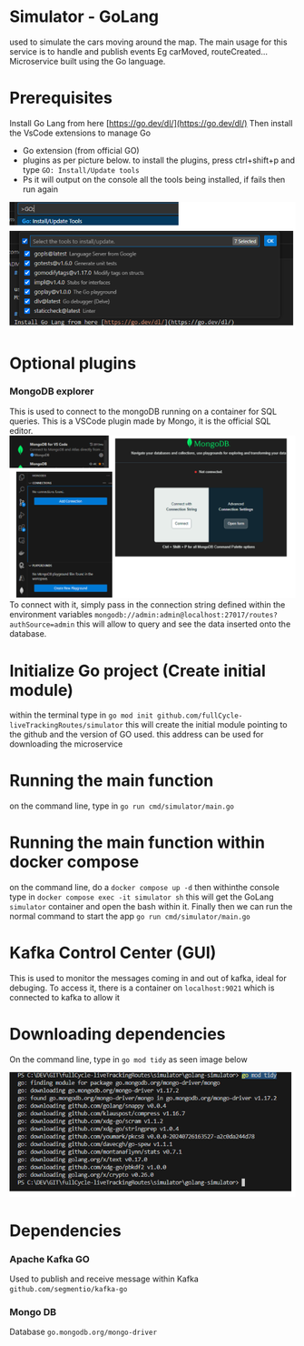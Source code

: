 # Simulator - GoLang

used to simulate the cars moving around the map. The main usage for this service is to handle and publish events Eg carMoved, routeCreated...
Microservice built using the Go language.

# Prerequisites
Install Go Lang from here [https://go.dev/dl/](https://go.dev/dl/)
Then install the VsCode extensions to manage Go
* Go extension (from official GO)
* plugins as per picture below. to install the plugins, press ctrl+shift+p and type `GO: Install/Update tools`
* Ps it will output on the console all the tools being installed, if fails then run again

![Install GO plugin and tools.png](../images/image1-installGOAndTools.png)

# Optional plugins
### MongoDB explorer
This is used to connect to the mongoDB running on a container for SQL queries. This is a VSCode plugin made by Mongo, it is the official SQL editor.
![Install MongoDB extension.png](../images/image3-mongoDBExtension.png)
To connect with it, simply pass in the connection string defined within the environment variables `mongodb://admin:admin@localhost:27017/routes?authSource=admin` 
this will allow to query and see the data inserted onto the database.

# Initialize Go project (Create initial module)
within the terminal type in `go mod init github.com/fullCycle-liveTrackingRoutes/simulator` 
this will create the initial module pointing to the github and the version of GO used. this address can be used for downloading the microservice


# Running the main function
on the command line, type in `go run cmd/simulator/main.go`


# Running the main function within docker compose
on the command line, do a `docker compose up -d` then withinthe console type in `docker compose exec -it simulator sh` this will get the 
GoLang `simulator` container and open the bash within it. Finally then we can run the normal command to start the app `go run cmd/simulator/main.go`

# Kafka Control Center (GUI)
This is used to monitor the messages coming in and out of kafka, ideal for debuging.
To access it, there is a container on `localhost:9021` which is connected to kafka to allow it

# Downloading dependencies
On the command line, type in `go mod tidy` as seen image below

![Install dependencies.png](../images/image2-installDependencies.png)


# Dependencies
### Apache Kafka GO
Used to publish and receive message within Kafka
`github.com/segmentio/kafka-go`

### Mongo DB
Database `go.mongodb.org/mongo-driver`
